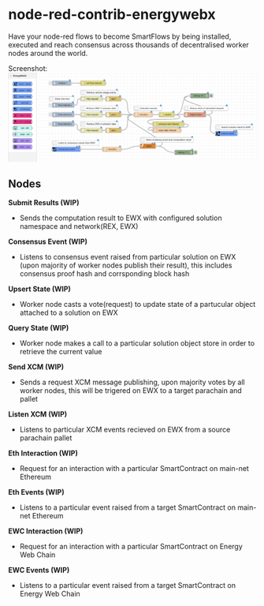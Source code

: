 # node-red-contrib-energywebx
Have your node-red flows to become SmartFlows by being installed, executed and reach consensus across thousands of decentralised worker nodes around the world.

Screenshot:
![flows screenshot](https://github.com/energywebfoundation/node-red-contrib-energywebx/raw/master/assets/screenshot.png)

## Nodes
**Submit Results (WIP)**
- Sends the computation result to EWX with configured solution namespace and network(REX, EWX)

**Consensus Event (WIP)**
- Listens to consensus event raised from particular solution on EWX (upon majority of worker nodes publish their result), this includes consensus proof hash and corrsponding block hash

**Upsert State (WIP)**
- Worker node casts a vote(request) to update state of a partucular object attached to a solution on EWX

**Query State (WIP)**
- Worker node makes a call to a particular solution object store in order to retrieve the current value

**Send XCM (WIP)**
- Sends a request XCM message publishing, upon majority votes by all worker nodes, this will be trigered on EWX to a target parachain and pallet

**Listen XCM (WIP)**
- Listens to particular XCM events recieved on EWX from a source parachain pallet

**Eth Interaction (WIP)**
- Request for an interaction with a particular SmartContract on main-net Ethereum

**Eth Events (WIP)**
- Listens to a particular event raised from a target SmartContract on main-net Ethereum

**EWC Interaction (WIP)**
- Request for an interaction with a particular SmartContract on Energy Web Chain

**EWC Events (WIP)**
- Listens to a particular event raised from a target SmartContract on Energy Web Chain
